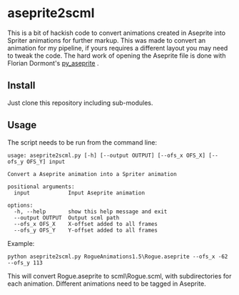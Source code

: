 # aseprite2scml
This is a bit of hackish code to convert animations created in Aseprite into Spriter animations for further markup. This was made to convert an animation for my pipeline, if yours requires a different layout you may need to tweak the code.
The hard work of opening the Aseprite file is done with Florian Dormont's [py_aseprite](https://github.com/Eiyeron/py_aseprite) .

## Install
Just clone this repository including sub-modules.

## Usage
The script needs to be run from the command line:
```shell
usage: aseprite2scml.py [-h] [--output OUTPUT] [--ofs_x OFS_X] [--ofs_y OFS_Y] input

Convert a Aseprite animation into a Spriter animation

positional arguments:
  input            Input Aseprite animation

options:
  -h, --help       show this help message and exit
  --output OUTPUT  Output scml path
  --ofs_x OFS_X    X-offset added to all frames
  --ofs_y OFS_Y    Y-offset added to all frames
```

Example:
```shell
python aseprite2scml.py RogueAnimations1.5\Rogue.aseprite --ofs_x -62 --ofs_y 113
```
This will convert Rogue.aseprite to scml\Rogue.scml, with subdirectories for each animation.
Different animations need to be tagged in Aseprite.
